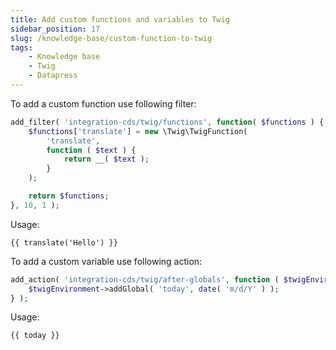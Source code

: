 ```yaml
---
title: Add custom functions and variables to Twig
sidebar_position: 17
slug: /knowledge-base/custom-function-to-twig
tags:
    - Knowledge base
    - Twig
    - Datapress
---
```


To add a custom function use following filter:

```php
add_filter( 'integration-cds/twig/functions', function( $functions ) {
    $functions['translate'] = new \Twig\TwigFunction(
        'translate',
        function ( $text ) {
            return __( $text );
        }
    );

    return $functions;
}, 10, 1 );
```

Usage:

```twig
{{ translate('Hello') }}
```

To add a custom variable use following action:

```php
add_action( 'integration-cds/twig/after-globals', function ( $twigEnvironment ) {
    $twigEnvironment->addGlobal( 'today', date( 'm/d/Y' ) );
} );
```

Usage:

```twig
{{ today }}
```